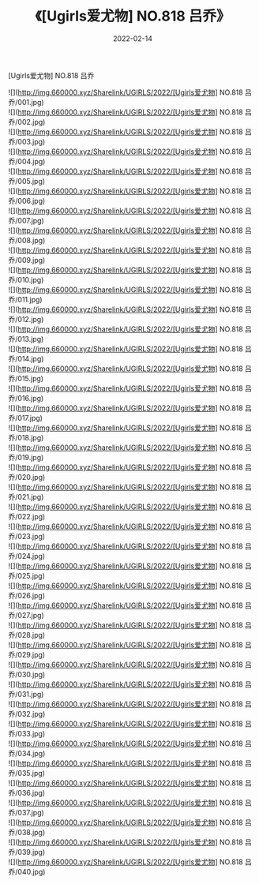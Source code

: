 ﻿---
layout: post
title:  《[Ugirls爱尤物] NO.818 吕乔》
date:   2022-02-14
img: http://img.660000.xyz/Sharelink/UGIRLS/2022/[Ugirls爱尤物] NO.818 吕乔/000.jpg
categories: [美女, 清纯, 唯美]
---

[Ugirls爱尤物] NO.818 吕乔

 ![](http://img.660000.xyz/Sharelink/UGIRLS/2022/[Ugirls爱尤物] NO.818 吕乔/001.jpg) <br>![](http://img.660000.xyz/Sharelink/UGIRLS/2022/[Ugirls爱尤物] NO.818 吕乔/002.jpg) <br>![](http://img.660000.xyz/Sharelink/UGIRLS/2022/[Ugirls爱尤物] NO.818 吕乔/003.jpg) <br>![](http://img.660000.xyz/Sharelink/UGIRLS/2022/[Ugirls爱尤物] NO.818 吕乔/004.jpg) <br>![](http://img.660000.xyz/Sharelink/UGIRLS/2022/[Ugirls爱尤物] NO.818 吕乔/005.jpg) <br>![](http://img.660000.xyz/Sharelink/UGIRLS/2022/[Ugirls爱尤物] NO.818 吕乔/006.jpg) <br>![](http://img.660000.xyz/Sharelink/UGIRLS/2022/[Ugirls爱尤物] NO.818 吕乔/007.jpg) <br>![](http://img.660000.xyz/Sharelink/UGIRLS/2022/[Ugirls爱尤物] NO.818 吕乔/008.jpg) <br>![](http://img.660000.xyz/Sharelink/UGIRLS/2022/[Ugirls爱尤物] NO.818 吕乔/009.jpg) <br>![](http://img.660000.xyz/Sharelink/UGIRLS/2022/[Ugirls爱尤物] NO.818 吕乔/010.jpg) <br>![](http://img.660000.xyz/Sharelink/UGIRLS/2022/[Ugirls爱尤物] NO.818 吕乔/011.jpg) <br>![](http://img.660000.xyz/Sharelink/UGIRLS/2022/[Ugirls爱尤物] NO.818 吕乔/012.jpg) <br>![](http://img.660000.xyz/Sharelink/UGIRLS/2022/[Ugirls爱尤物] NO.818 吕乔/013.jpg) <br>![](http://img.660000.xyz/Sharelink/UGIRLS/2022/[Ugirls爱尤物] NO.818 吕乔/014.jpg) <br>![](http://img.660000.xyz/Sharelink/UGIRLS/2022/[Ugirls爱尤物] NO.818 吕乔/015.jpg) <br>![](http://img.660000.xyz/Sharelink/UGIRLS/2022/[Ugirls爱尤物] NO.818 吕乔/016.jpg) <br>![](http://img.660000.xyz/Sharelink/UGIRLS/2022/[Ugirls爱尤物] NO.818 吕乔/017.jpg) <br>![](http://img.660000.xyz/Sharelink/UGIRLS/2022/[Ugirls爱尤物] NO.818 吕乔/018.jpg) <br>![](http://img.660000.xyz/Sharelink/UGIRLS/2022/[Ugirls爱尤物] NO.818 吕乔/019.jpg) <br>![](http://img.660000.xyz/Sharelink/UGIRLS/2022/[Ugirls爱尤物] NO.818 吕乔/020.jpg) <br>![](http://img.660000.xyz/Sharelink/UGIRLS/2022/[Ugirls爱尤物] NO.818 吕乔/021.jpg) <br>![](http://img.660000.xyz/Sharelink/UGIRLS/2022/[Ugirls爱尤物] NO.818 吕乔/022.jpg) <br>![](http://img.660000.xyz/Sharelink/UGIRLS/2022/[Ugirls爱尤物] NO.818 吕乔/023.jpg) <br>![](http://img.660000.xyz/Sharelink/UGIRLS/2022/[Ugirls爱尤物] NO.818 吕乔/024.jpg) <br>![](http://img.660000.xyz/Sharelink/UGIRLS/2022/[Ugirls爱尤物] NO.818 吕乔/025.jpg) <br>![](http://img.660000.xyz/Sharelink/UGIRLS/2022/[Ugirls爱尤物] NO.818 吕乔/026.jpg) <br>![](http://img.660000.xyz/Sharelink/UGIRLS/2022/[Ugirls爱尤物] NO.818 吕乔/027.jpg) <br>![](http://img.660000.xyz/Sharelink/UGIRLS/2022/[Ugirls爱尤物] NO.818 吕乔/028.jpg) <br>![](http://img.660000.xyz/Sharelink/UGIRLS/2022/[Ugirls爱尤物] NO.818 吕乔/029.jpg) <br>![](http://img.660000.xyz/Sharelink/UGIRLS/2022/[Ugirls爱尤物] NO.818 吕乔/030.jpg) <br>![](http://img.660000.xyz/Sharelink/UGIRLS/2022/[Ugirls爱尤物] NO.818 吕乔/031.jpg) <br>![](http://img.660000.xyz/Sharelink/UGIRLS/2022/[Ugirls爱尤物] NO.818 吕乔/032.jpg) <br>![](http://img.660000.xyz/Sharelink/UGIRLS/2022/[Ugirls爱尤物] NO.818 吕乔/033.jpg) <br>![](http://img.660000.xyz/Sharelink/UGIRLS/2022/[Ugirls爱尤物] NO.818 吕乔/034.jpg) <br>![](http://img.660000.xyz/Sharelink/UGIRLS/2022/[Ugirls爱尤物] NO.818 吕乔/035.jpg) <br>![](http://img.660000.xyz/Sharelink/UGIRLS/2022/[Ugirls爱尤物] NO.818 吕乔/036.jpg) <br>![](http://img.660000.xyz/Sharelink/UGIRLS/2022/[Ugirls爱尤物] NO.818 吕乔/037.jpg) <br>![](http://img.660000.xyz/Sharelink/UGIRLS/2022/[Ugirls爱尤物] NO.818 吕乔/038.jpg) <br>![](http://img.660000.xyz/Sharelink/UGIRLS/2022/[Ugirls爱尤物] NO.818 吕乔/039.jpg) <br>![](http://img.660000.xyz/Sharelink/UGIRLS/2022/[Ugirls爱尤物] NO.818 吕乔/040.jpg) <br>